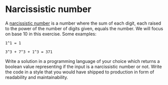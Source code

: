 # Narcissistic number
A [narcissistic number](https://en.wikipedia.org/wiki/Narcissistic_number) is a number where the sum of each digit, each raised to the power of the number of digits given, equals the number. We will focus on base 10 in this exercise. Some examples:

```
1^1 = 1

3^3 + 7^3 + 1^3 = 371
```

Write a solution in a programming language of your choice which returns a boolean value representing if the input is a narcissistic number or not. Write the code in a style that you would have shipped to production in form of readability and maintainability.
